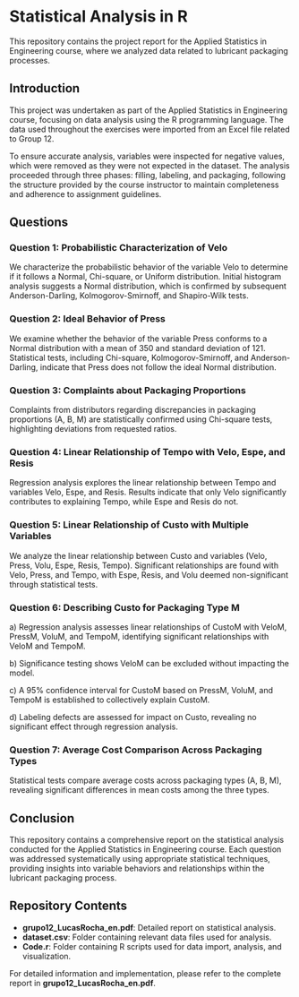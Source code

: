 # Statistical Analysis in R

This repository contains the project report for the Applied Statistics in Engineering course, where we analyzed data related to lubricant packaging processes.

## Introduction

This project was undertaken as part of the Applied Statistics in Engineering course, focusing on data analysis using the R programming language. The data used throughout the exercises were imported from an Excel file related to Group 12.

To ensure accurate analysis, variables were inspected for negative values, which were removed as they were not expected in the dataset. The analysis proceeded through three phases: filling, labeling, and packaging, following the structure provided by the course instructor to maintain completeness and adherence to assignment guidelines.

## Questions

### Question 1: Probabilistic Characterization of Velo

We characterize the probabilistic behavior of the variable Velo to determine if it follows a Normal, Chi-square, or Uniform distribution. Initial histogram analysis suggests a Normal distribution, which is confirmed by subsequent Anderson-Darling, Kolmogorov-Smirnoff, and Shapiro-Wilk tests.

### Question 2: Ideal Behavior of Press

We examine whether the behavior of the variable Press conforms to a Normal distribution with a mean of 350 and standard deviation of 121. Statistical tests, including Chi-square, Kolmogorov-Smirnoff, and Anderson-Darling, indicate that Press does not follow the ideal Normal distribution.

### Question 3: Complaints about Packaging Proportions

Complaints from distributors regarding discrepancies in packaging proportions (A, B, M) are statistically confirmed using Chi-square tests, highlighting deviations from requested ratios.

### Question 4: Linear Relationship of Tempo with Velo, Espe, and Resis

Regression analysis explores the linear relationship between Tempo and variables Velo, Espe, and Resis. Results indicate that only Velo significantly contributes to explaining Tempo, while Espe and Resis do not.

### Question 5: Linear Relationship of Custo with Multiple Variables

We analyze the linear relationship between Custo and variables (Velo, Press, Volu, Espe, Resis, Tempo). Significant relationships are found with Velo, Press, and Tempo, with Espe, Resis, and Volu deemed non-significant through statistical tests.

### Question 6: Describing Custo for Packaging Type M

a) Regression analysis assesses linear relationships of CustoM with VeloM, PressM, VoluM, and TempoM, identifying significant relationships with VeloM and TempoM.

b) Significance testing shows VeloM can be excluded without impacting the model.

c) A 95% confidence interval for CustoM based on PressM, VoluM, and TempoM is established to collectively explain CustoM.

d) Labeling defects are assessed for impact on Custo, revealing no significant effect through regression analysis.

### Question 7: Average Cost Comparison Across Packaging Types

Statistical tests compare average costs across packaging types (A, B, M), revealing significant differences in mean costs among the three types.

## Conclusion

This repository contains a comprehensive report on the statistical analysis conducted for the Applied Statistics in Engineering course. Each question was addressed systematically using appropriate statistical techniques, providing insights into variable behaviors and relationships within the lubricant packaging process.

## Repository Contents

- **grupo12_LucasRocha_en.pdf**: Detailed report on statistical analysis.
- **dataset.csv**: Folder containing relevant data files used for analysis.
- **Code.r**: Folder containing R scripts used for data import, analysis, and visualization.

For detailed information and implementation, please refer to the complete report in **grupo12_LucasRocha_en.pdf**.

